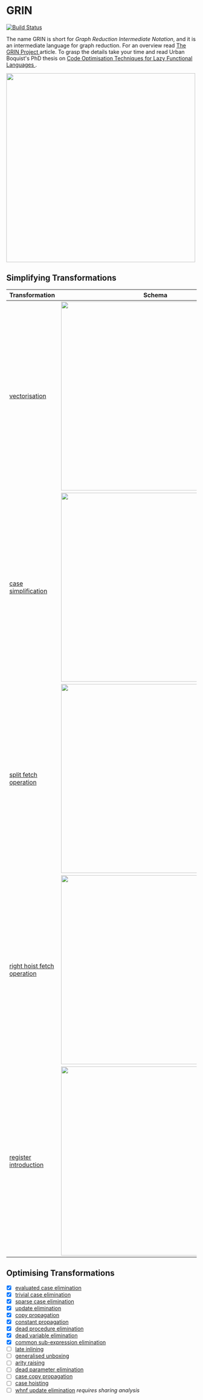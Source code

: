 # GRIN

[![Build Status](https://travis-ci.org/andorp/grin.svg?branch=master)](https://travis-ci.org/andorp/grin)

The name GRIN is short for *Graph Reduction Intermediate Notation*, and it is an intermediate language for graph reduction.
For an overview read
<a href="http://nbviewer.jupyter.org/github/andorp/grin/blob/master/papers/The GRIN Project.pdf">
The GRIN Project
</a> article. To grasp the details take your time and read Urban Boquist's PhD thesis on
<a href="http://nbviewer.jupyter.org/github/andorp/grin/blob/master/papers/boquist.pdf">
Code Optimisation Techniques for Lazy Functional Languages
</a>.

<a href="http://nbviewer.jupyter.org/github/andorp/grin/blob/master/papers/boquist.pdf#page=41">
<img src="https://raw.githubusercontent.com/andorp/grin/master/images/grin-syntax.png" width="500" >
</a>

## Simplifying Transformations

Transformation | Schema
-------------- | ------
<a href="http://nbviewer.jupyter.org/github/andorp/grin/blob/master/papers/boquist.pdf#page=113">vectorisation</a> | <a href="http://nbviewer.jupyter.org/github/andorp/grin/blob/master/papers/boquist.pdf#page=113"><img src="https://raw.githubusercontent.com/andorp/grin/master/images/vectorisation.png" width="500" ></a>
<a href="http://nbviewer.jupyter.org/github/andorp/grin/blob/master/papers/boquist.pdf#page=116">case simplification</a> | <a href="http://nbviewer.jupyter.org/github/andorp/grin/blob/master/papers/boquist.pdf#page=116"><img src="https://raw.githubusercontent.com/andorp/grin/master/images/case-simplification.png" width="500" ></a>
<a href="http://nbviewer.jupyter.org/github/andorp/grin/blob/master/papers/boquist.pdf#page=118">split fetch operation</a> | <a href="http://nbviewer.jupyter.org/github/andorp/grin/blob/master/papers/boquist.pdf#page=118"><img src="https://raw.githubusercontent.com/andorp/grin/master/images/split-fetch-operation.png" width="500" ></a>
<a href="http://nbviewer.jupyter.org/github/andorp/grin/blob/master/papers/boquist.pdf#page=123">right hoist fetch operation</a> | <a href="http://nbviewer.jupyter.org/github/andorp/grin/blob/master/papers/boquist.pdf#page=123"><img src="https://raw.githubusercontent.com/andorp/grin/master/images/right-hoist-fetch.png" width="500" ></a>
<a href="http://nbviewer.jupyter.org/github/andorp/grin/blob/master/papers/boquist.pdf#page=126">register introduction</a> | <a href="http://nbviewer.jupyter.org/github/andorp/grin/blob/master/papers/boquist.pdf#page=126"><img src="https://raw.githubusercontent.com/andorp/grin/master/images/register-introduction.png" width="500" ></a>

## Optimising Transformations

- [x] <a href="http://nbviewer.jupyter.org/github/andorp/grin/blob/master/papers/boquist.pdf#page=141">evaluated case elimination</a>
- [x] <a href="http://nbviewer.jupyter.org/github/andorp/grin/blob/master/papers/boquist.pdf#page=142">trivial case elimination</a>
- [x] <a href="http://nbviewer.jupyter.org/github/andorp/grin/blob/master/papers/boquist.pdf#page=143">sparse case elimination</a>
- [x] <a href="http://nbviewer.jupyter.org/github/andorp/grin/blob/master/papers/boquist.pdf#page=148">update elimination</a>
- [x] <a href="http://nbviewer.jupyter.org/github/andorp/grin/blob/master/papers/boquist.pdf#page=129">copy propagation</a>
- [x] <a href="http://nbviewer.jupyter.org/github/andorp/grin/blob/master/papers/boquist.pdf#page=159">constant propagation</a>
- [x] <a href="http://nbviewer.jupyter.org/github/andorp/grin/blob/master/papers/boquist.pdf#page=169">dead procedure elimination</a>
- [x] <a href="http://nbviewer.jupyter.org/github/andorp/grin/blob/master/papers/boquist.pdf#page=170">dead variable elimination</a>
- [x] <a href="http://nbviewer.jupyter.org/github/andorp/grin/blob/master/papers/boquist.pdf#page=164">common sub-expression elimination</a>
- [ ] <a href="http://nbviewer.jupyter.org/github/andorp/grin/blob/master/papers/boquist.pdf#page=151">late inlining</a>
- [ ] <a href="http://nbviewer.jupyter.org/github/andorp/grin/blob/master/papers/boquist.pdf#page=134">generalised unboxing</a>
- [ ] <a href="http://nbviewer.jupyter.org/github/andorp/grin/blob/master/papers/boquist.pdf#page=160">arity raising</a>
- [ ] <a href="http://nbviewer.jupyter.org/github/andorp/grin/blob/master/papers/boquist.pdf#page=171">dead parameter elimination</a>
- [ ] <a href="http://nbviewer.jupyter.org/github/andorp/grin/blob/master/papers/boquist.pdf#page=144">case copy propagation</a>
- [ ] <a href="http://nbviewer.jupyter.org/github/andorp/grin/blob/master/papers/boquist.pdf#page=153">case hoisting</a>
- [ ] <a href="http://nbviewer.jupyter.org/github/andorp/grin/blob/master/papers/boquist.pdf#page=149">whnf update elimination</a> _requires sharing analysis_
